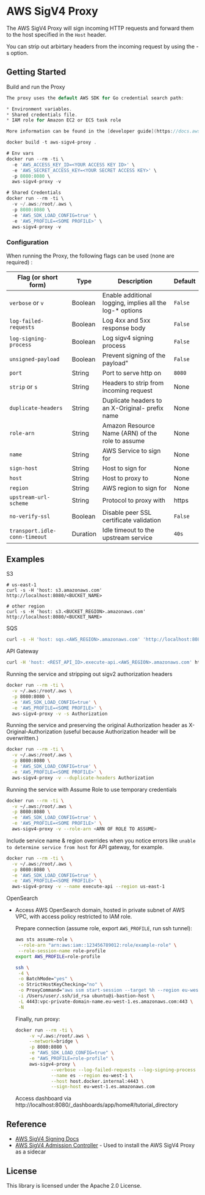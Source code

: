 # AWS SigV4 Proxy

The AWS SigV4 Proxy will sign incoming HTTP requests and forward them to the host specified in the `Host` header.

You can strip out arbirtary headers from the incoming request by using the -s option.

## Getting Started

Build and run the Proxy

```go
The proxy uses the default AWS SDK for Go credential search path:

* Environment variables.
* Shared credentials file.
* IAM role for Amazon EC2 or ECS task role

More information can be found in the [developer guide](https://docs.aws.amazon.com/sdk-for-go/v1/developer-guide/configuring-sdk.html)

docker build -t aws-sigv4-proxy .

# Env vars
docker run --rm -ti \
  -e 'AWS_ACCESS_KEY_ID=<YOUR ACCESS KEY ID>' \
  -e 'AWS_SECRET_ACCESS_KEY=<YOUR SECRET ACCESS KEY>' \
  -p 8080:8080 \
  aws-sigv4-proxy -v

# Shared Credentials
docker run --rm -ti \
  -v ~/.aws:/root/.aws \
  -p 8080:8080 \
  -e 'AWS_SDK_LOAD_CONFIG=true' \
  -e 'AWS_PROFILE=<SOME PROFILE>' \
  aws-sigv4-proxy -v
```

### Configuration

When running the Proxy, the following flags can be used (none are required) :

| Flag (or short form)          | Type     | Description                                              | Default |
|-------------------------------|----------|----------------------------------------------------------|---------|
| `verbose` or `v`              | Boolean  | Enable additional logging, implies all the log-* options | `False` |
| `log-failed-requests`         | Boolean  | Log 4xx and 5xx response body                            | `False` |
| `log-signing-process`         | Boolean  | Log sigv4 signing process                                | `False` |
| `unsigned-payload`            | Boolean  | Prevent signing of the payload"                          | `False` |
| `port`                        | String   | Port to serve http on                                    | `8080`  |
| `strip` or `s`                | String   | Headers to strip from incoming request                   | None    |
| `duplicate-headers`           | String   | Duplicate headers to an X-Original- prefix name          | None    |
| `role-arn`                    | String   | Amazon Resource Name (ARN) of the role to assume         | None    |
| `name`                        | String   | AWS Service to sign for                                  | None    |
| `sign-host`                   | String   | Host to sign for                                         | None    |
| `host`                        | String   | Host to proxy to                                         | None    |
| `region`                      | String   | AWS region to sign for                                   | None    |
| `upstream-url-scheme`         | String   | Protocol to proxy with                                   | https   |
| `no-verify-ssl`               | Boolean  | Disable peer SSL certificate validation                  | `False` |
| `transport.idle-conn-timeout` | Duration | Idle timeout to the upstream service                     | `40s`   |

## Examples

S3

```
# us-east-1
curl -s -H 'host: s3.amazonaws.com' http://localhost:8080/<BUCKET_NAME>

# other region
curl -s -H 'host: s3.<BUCKET_REGION>.amazonaws.com' http://localhost:8080/<BUCKET_NAME>
```

SQS

```sh
curl -s -H 'host: sqs.<AWS_REGION>.amazonaws.com' 'http://localhost:8080/<AWS_ACCOUNT_ID>/<QUEUE_NAME>?Action=SendMessage&MessageBody=example'
```

API Gateway

```sh
curl -H 'host: <REST_API_ID>.execute-api.<AWS_REGION>.amazonaws.com' http://localhost:8080/<STAGE>/<PATH>
```

Running the service and stripping out sigv2 authorization headers

```sh
docker run --rm -ti \
  -v ~/.aws:/root/.aws \
  -p 8080:8080 \
  -e 'AWS_SDK_LOAD_CONFIG=true' \
  -e 'AWS_PROFILE=<SOME PROFILE>' \
  aws-sigv4-proxy -v -s Authorization
```

Running the service and preserving the original Authorization header as X-Original-Authorization (useful because Authorization header will be overwritten.)

```sh
docker run --rm -ti \
  -v ~/.aws:/root/.aws \
  -p 8080:8080 \
  -e 'AWS_SDK_LOAD_CONFIG=true' \
  -e 'AWS_PROFILE=<SOME PROFILE>' \
  aws-sigv4-proxy -v --duplicate-headers Authorization
```

Running the service with Assume Role to use temporary credentials

```sh
docker run --rm -ti \
  -v ~/.aws:/root/.aws \
  -p 8080:8080 \
  -e 'AWS_SDK_LOAD_CONFIG=true' \
  -e 'AWS_PROFILE=<SOME PROFILE>' \
  aws-sigv4-proxy -v --role-arn <ARN OF ROLE TO ASSUME>
```

Include service name & region overrides when you notice errors like `unable to determine service from host` for API gateway, for example.

```sh
docker run --rm -ti \
  -v ~/.aws:/root/.aws \
  -p 8080:8080 \
  -e 'AWS_SDK_LOAD_CONFIG=true' \
  -e 'AWS_PROFILE=<SOME PROFILE>' \
  aws-sigv4-proxy -v --name execute-api --region us-east-1
```

OpenSearch

* Access AWS OpenSearch domain, hosted in private subnet of AWS VPC, with access policy restricted to IAM role.

  Prepare connection (assume role, export `AWS_PROFILE`, run ssh tunnel):
    ```sh
    aws sts assume-role \
     --role-arn "arn:aws:iam::123456789012:role/example-role" \
     --role-session-name role-profile
    export AWS_PROFILE=role-profile
    
    ssh \
     -4 \
     -o BatchMode="yes" \
     -o StrictHostKeyChecking="no" \
     -o ProxyCommand="aws ssm start-session --target %h --region eu-west-1 --document-name AWS-StartSSHSession --parameters portNumber=%p" \
     -i /Users/user/.ssh/id_rsa ubuntu@i-bastion-host \
     -L 4443:vpc-private-domain-name.eu-west-1.es.amazonaws.com:443 \
     -N
    ```

    Finally, run proxy: 
    ```sh
    docker run --rm -ti \
         -v ~/.aws:/root/.aws \
         --network=bridge \
         -p 8080:8080 \
         -e "AWS_SDK_LOAD_CONFIG=true" \
         -e "AWS_PROFILE=role-profile" \
         aws-sigv4-proxy \
                 --verbose --log-failed-requests --log-signing-process --no-verify-ssl \
                 --name es --region eu-west-1 \
                 --host host.docker.internal:4443 \
                 --sign-host eu-west-1.es.amazonaws.com
    ```
  
  Access dashboard via http://localhost:8080/_dashboards/app/home#/tutorial_directory

## Reference

- [AWS SigV4 Signing Docs ](https://docs.aws.amazon.com/general/latest/gr/signature-version-4.html)
- [AWS SigV4 Admission Controller](https://github.com/aws-observability/aws-sigv4-proxy-admission-controller) - Used to install the AWS SigV4 Proxy as a sidecar

## License

This library is licensed under the Apache 2.0 License.
